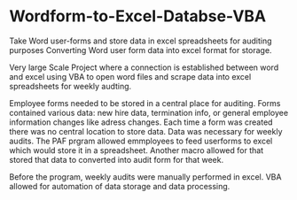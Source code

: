 # Wordform-to-Excel-Databse-VBA
Take Word user-forms and store data in excel spreadsheets for auditing purposes
Converting Word user form data into excel format for storage. 

Very large Scale Project where a connection is established between word and excel using VBA to open word files and scrape data into excel spreadsheets for weekly audting.

Employee forms needed to be stored in a central place for auditing. Forms contained various data: new hire data, termination info, or general employee information changes like adress changes. Each time a form was created there was no central location to store data. Data was necessary for weekly audits. The PAF prgram allowed emmployees to feed userforms to excel which would store it in a spreadsheet. Another macro allowed for that stored that data to converted into audit form for that week.

Before the program, weekly audits were manually performed in excel. VBA allowed for automation of data storage and data processing.
